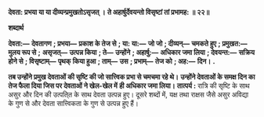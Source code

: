 **देवता: प्रभया या या दीव्यन्प्रमुखतोऽसृजत् ।** **ते अहार्षुर्देवयन्तो विसृष्टां तां प्रभामह: ॥ २२॥** 

**शब्दार्थ** 

**देवता:—** **देवतागण** **; प्रभया—** **प्रकाश के तेज से** **; या: या:—** **जो जो** **; दीव्यन्—** **चमकते हुए** **; प्रमुखत:—** **मुलय रूप से** **;** **असृजत्—** **उत्पन्न किया** **; ते—** **उन्होंने** **; अहार्षु:—** **अधिकार जमा लिया** **; देवयन्त:—** **सक्रिय होने से** **; विसृष्टाम्—** **पृथक्** **किया हुआ** **; ताम्—** **उस** **; प्रभाम्—** **तेज को** **; अह:—** **दिन।** **.** 

**तब उन्होंने प्रमुख देवताओं की सृष्टि की जो सात्त्विक प्रभा से चमचमा रहे थे।** **उन्होंने देवताओं के समक्ष दिन का तेज फैला दिया जिस पर देवताओं ने खेल-खेल में** **ही अधिकार जमा लिया।** **तात्पर्य :** रात्रि की सृष्टि के साथ असुर और दिन की उत्पति्त के साथ देवता उत्पन्न हुए। दूसरे शब्दों में, यक्ष तथा राक्षस जैसे असुर अविद्या के गुण से और देवता सात्त्विकता के गुण से उत्पन्न हुए हैं।  